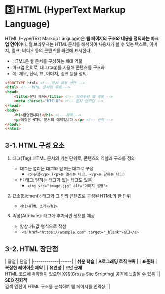 # 3️⃣ HTML (HyperText Markup Language)
HTML (HyperText Markup Language)은 **웹 페이지의 구조와 내용을 정의하는 마크업 언어**이다.
웹 브라우저는 HTML 문서를 해석하여 사용자가 볼 수 있는 텍스트, 이미지, 링크, 비디오 등의 콘텐츠를 화면에 표시한다.
- HTML은 웹 문서를 구성하는 뼈대 역할
- 마크업 언어로, 태그(tag)를 사용해 콘텐츠를 구조화
- 예: 제목, 단락, 표, 이미지, 링크 등을 정의.
```html
<!DOCTYPE html> <!-- 문서 유형 선언 -->
<html> <!-- HTML 문서의 루트 -->
<head>
    <title>문서 제목</title> <!-- 브라우저 탭 제목 -->
    <meta charset="UTF-8"> <!-- 문자 인코딩 -->
</head>
<body>
    <h1>환영합니다!</h1> <!-- 제목 -->
    <p>이것은 HTML 문서의 예제입니다.</p> <!-- 단락 -->
</body>
</html>
```
## 3-1. HTML 구성 요소
1. 태그(Tag): HTML 문서의 기본 단위로, 콘텐츠의 역할과 구조를 정의
    - 태그는 열리는 태그와 닫히는 태그로 구성
        - `<p>문장</p> (<p>는 열리는 태그, </p>는 닫히는 태그)`
    - 빈 태그: 닫히는 태그가 없는 태그도 있음
        - `<img src="image.jpg" alt="이미지 설명">`

2. 요소(Element): 태그와 그 안의 콘텐츠로 구성된 HTML의 한 단위
    - `<h1>HTML 소개</h1>`
3. 속성(Attribute): 태그에 추가적인 정보를 제공
    - 항상 키=값 형식으로 작성
    - ` <a href="https://example.com" target="_blank">링크</a>`


## 3-2. HTML 장단점
| 장점          | 단점   |
    |-------------|------|
| **쉬운 학습**   | **프로그래밍 로직 부족** |
| **표준화**     | **복잡한 레이아웃 제약** |
| **유연성**     | **보안 문제**<br/>HTML 코드에 취약점이 있으면 XSS(Cross-Site Scripting) 공격에 노출될 수 있음 |
| **SEO 친화적**<br/>검색 엔진이 HTML 구조를 분석하여 웹 페이지를 인덱싱 |      |
